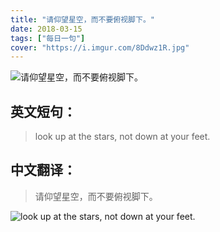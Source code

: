 ```yaml
---
title: "请仰望星空，而不要俯视脚下。"
date: 2018-03-15
tags: ["每日一句"]
cover: "https://i.imgur.com/8Ddwz1R.jpg"
---
```


![请仰望星空，而不要俯视脚下。](https://i.imgur.com/AXCsJfe.jpg)

## 英文短句：
> look up at the stars, not down at your feet.

<!--more-->

## 中文翻译：
> 请仰望星空，而不要俯视脚下。

![look up at the stars, not down at your feet.](https://i.imgur.com/RAOZ5mJ.jpg)

